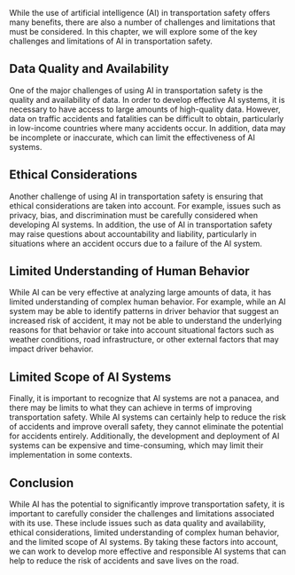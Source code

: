 
While the use of artificial intelligence (AI) in transportation safety offers many benefits, there are also a number of challenges and limitations that must be considered. In this chapter, we will explore some of the key challenges and limitations of AI in transportation safety.

Data Quality and Availability
-----------------------------

One of the major challenges of using AI in transportation safety is the quality and availability of data. In order to develop effective AI systems, it is necessary to have access to large amounts of high-quality data. However, data on traffic accidents and fatalities can be difficult to obtain, particularly in low-income countries where many accidents occur. In addition, data may be incomplete or inaccurate, which can limit the effectiveness of AI systems.

Ethical Considerations
----------------------

Another challenge of using AI in transportation safety is ensuring that ethical considerations are taken into account. For example, issues such as privacy, bias, and discrimination must be carefully considered when developing AI systems. In addition, the use of AI in transportation safety may raise questions about accountability and liability, particularly in situations where an accident occurs due to a failure of the AI system.

Limited Understanding of Human Behavior
---------------------------------------

While AI can be very effective at analyzing large amounts of data, it has limited understanding of complex human behavior. For example, while an AI system may be able to identify patterns in driver behavior that suggest an increased risk of accident, it may not be able to understand the underlying reasons for that behavior or take into account situational factors such as weather conditions, road infrastructure, or other external factors that may impact driver behavior.

Limited Scope of AI Systems
---------------------------

Finally, it is important to recognize that AI systems are not a panacea, and there may be limits to what they can achieve in terms of improving transportation safety. While AI systems can certainly help to reduce the risk of accidents and improve overall safety, they cannot eliminate the potential for accidents entirely. Additionally, the development and deployment of AI systems can be expensive and time-consuming, which may limit their implementation in some contexts.

Conclusion
----------

While AI has the potential to significantly improve transportation safety, it is important to carefully consider the challenges and limitations associated with its use. These include issues such as data quality and availability, ethical considerations, limited understanding of complex human behavior, and the limited scope of AI systems. By taking these factors into account, we can work to develop more effective and responsible AI systems that can help to reduce the risk of accidents and save lives on the road.
